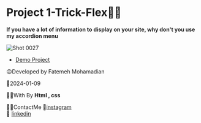 # Project 1-Trick-Flex👩‍💻

**If you have a lot of information to display on your site, why don't you use my accordion menu**

![Shot 0027](https://github.com/fatemeMohamadian/project-trick-flex/assets/155579918/b5bfb6a8-037b-4b00-87aa-9a3031519cdc)

- [Demo Project](https://fatememohamadian.github.io/project-trick-flex/)

 😉Developed by Fatemeh Mohamadian

 📅2024-01-09

 👩‍💻With By **Html , css** 

 📲📞ContactMe 🔗[instagram](https://www.instagram.com/fateme_mohamadiian.fed)       
               🔗 [linkedin](https://www.linkedin.com/in/fateme-mohamadian-dev0824)

